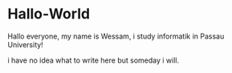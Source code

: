 # Hallo-World

Hallo everyone, my name is Wessam, i study informatik in Passau University!
 
i have no idea what to write here but someday i will.

